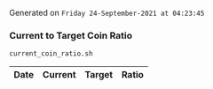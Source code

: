 Generated on `Friday 24-September-2021 at 04:23:45`

### Current to Target Coin Ratio
`current_coin_ratio.sh`

Date|Current|Target|Ratio
---|---|---|---
